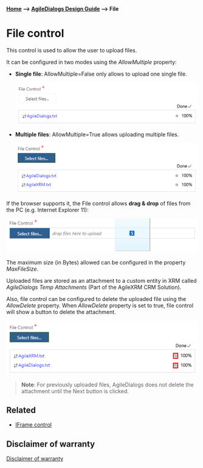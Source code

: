 __[Home](/) --> [AgileDialogs Design Guide](/guides/AgileDialogs-DesignGuide.md) --> File__

# File control

This control is used to allow the user to upload files.

It can be configured in two modes using the *AllowMultiple* property:

-   **Single file**: AllowMultiple=False only allows to upload one single file.

    ![](../media/AgileDialogsDesignGuide/File_01.png)

-   **Multiple files**: AllowMultiple=True allows uploading multiple files.       
       
    ![](../media/AgileDialogsDesignGuide/File_02.png)

If the browser supports it, the File control allows **drag & drop** of files from
the PC (e.g. Internet Explorer 11):

![](../media/AgileDialogsDesignGuide/File_03.png)

The maximum size (in Bytes) allowed can be configured in the property *MaxFileSize*.

Uploaded files are stored as an attachment to a custom entity in XRM called *AgileDialogs
    Temp Attachments* (Part of the AgileXRM CRM Solution).

Also, file control can be configured to delete the uploaded file using the
*AllowDelete* property. When *AllowDelete* property is set to true, file control
will show a button to delete the attachment.

![](../media/AgileDialogsDesignGuide/File_05.png)

> **Note**: For previously uploaded files, AgileDialogs does not delete the attachment
until the Next button is clicked.

## Related 

- [IFrame control](IFrame.md)

## Disclaimer of warranty

[Disclaimer of warranty](DisclaimerOfWarranty.md)

